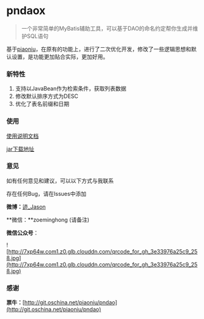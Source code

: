 
pndaox
====
> 一个非常简单的MyBatis辅助工具，可以基于DAO的命名约定帮你生成并维护SQL语句

基于[piaoniu](http://git.oschina.net/piaoniu/pndao)，在原有的功能上，进行了二次优化开发，修改了一些逻辑思想和默认设置，是功能更加贴合实际，更加好用。

### 新特性

1. 支持以JavaBean作为检索条件，获取列表数据
2. 修改默认排序方式为DESC
3. 优化了表名前缀和日期

### 使用

[使用说明文档](https://github.com/zoeminghong/pndaox/blob/master/GUIDE.md)

[jar下载地址](https://github.com/zoeminghong/pndaox/tree/master/jar)

### 意见

如有任何意见和建议，可以以下方式与我联系

存在任何Bug，请在Issues中添加

**微博：**[迹_Jason](http://weibo.com/jasongoo123)

**微信：**zoeminghong (请备注)

**微信公众号**：

![http://7xp64w.com1.z0.glb.clouddn.com/qrcode_for_gh_3e33976a25c9_258.jpg](http://7xp64w.com1.z0.glb.clouddn.com/qrcode_for_gh_3e33976a25c9_258.jpg)

### 感谢

**票牛：**[http://git.oschina.net/piaoniu/pndao](http://git.oschina.net/piaoniu/pndao)
